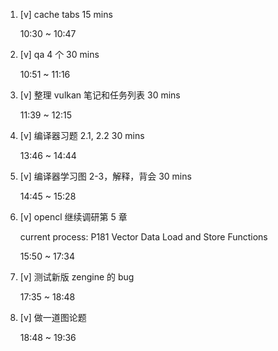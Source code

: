1. [v] cache tabs 15 mins

    10:30 ~ 10:47

2. [v] qa 4 个 30 mins

    10:51 ~ 11:16

3. [v] 整理 vulkan 笔记和任务列表 30 mins

    11:39 ~ 12:15

4. [v] 编译器习题 2.1, 2.2 30 mins

    13:46 ~ 14:44

5. [v] 编译器学习图 2-3，解释，背会 30 mins

    14:45 ~ 15:28

6. [v] opencl 继续调研第 5 章

    current process: P181 Vector Data Load and Store Functions

    15:50 ~ 17:34

7. [v] 测试新版 zengine 的 bug

    17:35 ~ 18:48

8. [v] 做一道图论题

    18:48 ~ 19:36
